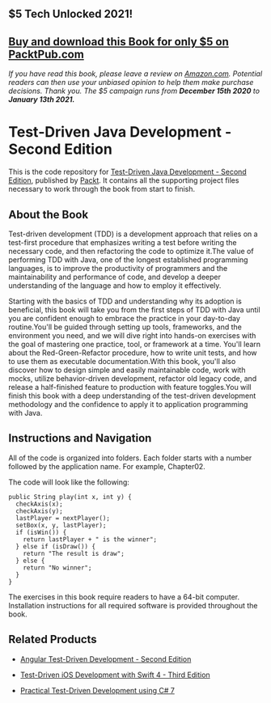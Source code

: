 ## $5 Tech Unlocked 2021!
[Buy and download this Book for only $5 on PacktPub.com](https://www.packtpub.com/product/test-driven-java-development-second-edition/9781788836111)
-----
*If you have read this book, please leave a review on [Amazon.com](https://www.amazon.com/gp/product/1788836111).     Potential readers can then use your unbiased opinion to help them make purchase decisions. Thank you. The $5 campaign         runs from __December 15th 2020__ to __January 13th 2021.__*

# Test-Driven Java Development - Second Edition
This is the code repository for [Test-Driven Java Development - Second Edition](https://www.packtpub.com/application-development/test-driven-java-development-second-edition?utm_source=github&utm_medium=repository&utm_campaign=9781788836111), published by [Packt](https://www.packtpub.com/?utm_source=github). It contains all the supporting project files necessary to work through the book from start to finish.
## About the Book
Test-driven development (TDD) is a development approach that relies on a test-first procedure that emphasizes writing a test before writing the necessary code, and then refactoring the code to optimize it.The value of performing TDD with Java, one of the longest established programming languages, is to improve the productivity of programmers and the maintainability and performance of code, and develop a deeper understanding of the language and how to employ it effectively.

Starting with the basics of TDD and understanding why its adoption is beneficial, this book will take you from the first steps of TDD with Java until you are confident enough to embrace the practice in your day-to-day routine.You'll be guided through setting up tools, frameworks, and the environment you need, and we will dive right into hands-on exercises with the goal of mastering one practice, tool, or framework at a time. You'll learn about the Red-Green-Refactor procedure, how to write unit tests, and how to use them as executable documentation.With this book, you'll also discover how to design simple and easily maintainable code, work with mocks, utilize behavior-driven development, refactor old legacy code, and release a half-finished feature to production with feature toggles.You will finish this book with a deep understanding of the test-driven development methodology and the confidence to apply it to application programming with Java.

## Instructions and Navigation
All of the code is organized into folders. Each folder starts with a number followed by the application name. For example, Chapter02.



The code will look like the following:
```
public String play(int x, int y) {
  checkAxis(x);
  checkAxis(y);
  lastPlayer = nextPlayer();
  setBox(x, y, lastPlayer);
  if (isWin()) {
    return lastPlayer + " is the winner";
  } else if (isDraw()) {
    return "The result is draw";
  } else {
    return "No winner";
  }
}

```

The exercises in this book require readers to have a 64-bit computer. Installation instructions for all required software is provided throughout the book.

## Related Products
* [Angular Test-Driven Development - Second Edition](https://www.packtpub.com/web-development/angular-test-driven-development-second-edition?utm_source=github&utm_medium=repository&utm_campaign=9781786465474)

* [Test-Driven iOS Development with Swift 4 - Third Edition](https://www.packtpub.com/application-development/test-driven-ios-development-swift-4-third-edition?utm_source=github&utm_medium=repository&utm_campaign=9781788475709)

* [Practical Test-Driven Development using C# 7](https://www.packtpub.com/web-development/practical-test-driven-development-using-c-7?utm_source=github&utm_medium=repository&utm_campaign=9781788398787)

